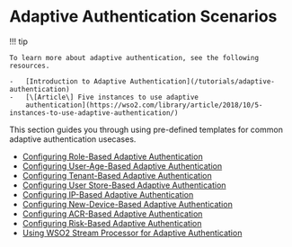 # Adaptive Authentication Scenarios

!!! tip
    
    To learn more about adaptive authentication, see the following
    resources.
    
    -   [Introduction to Adaptive Authentication](/tutorials/adaptive-authentication)
    -   [\[Article\] Five instances to use adaptive
        authentication](https://wso2.com/library/article/2018/10/5-instances-to-use-adaptive-authentication/)
    

This section guides you through using pre-defined templates for common
adaptive authentication usecases.

-   [Configuring Role-Based Adaptive
    Authentication](/tutorials/configuring-role-based-adaptive-authentication)
-   [Configuring User-Age-Based Adaptive
    Authentication](/tutorials/configuring-user-age-based-adaptive-authentication)
-   [Configuring Tenant-Based Adaptive
    Authentication](/tutorials/configuring-tenant-based-adaptive-authentication)
-   [Configuring User Store-Based Adaptive
    Authentication](/tutorials/configuring-user-store-based-adaptive-authentication)
-   [Configuring IP-Based Adaptive
    Authentication](/tutorials/configuring-ip-based-adaptive-authentication)
-   [Configuring New-Device-Based Adaptive
    Authentication](/tutorials/configuring-new-device-based-adaptive-authentication)
-   [Configuring ACR-Based Adaptive
    Authentication](/tutorials/configuring-acr-based-adaptive-authentication)
-   [Configuring Risk-Based Adaptive
    Authentication](/tutorials/configuring-risk-based-adaptive-authentication)
-   [Using WSO2 Stream Processor for Adaptive
    Authentication](/tutorials/using-wso2-stream-processor-for-adaptive-authentication)

  
